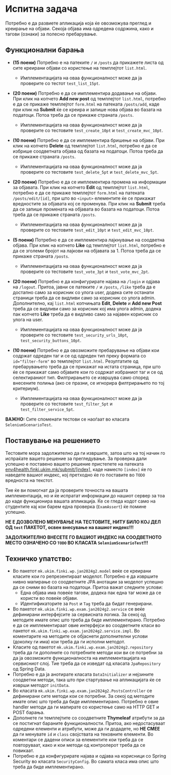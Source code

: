 # Испитна задача

Потребно е да развиете апликација која ќе овозможува преглед и креирање на објави. 
Секоја објава има одредена содржина, како и тагови (ознаки) за полесно пребарување.

## Функционални барања

- **(15 поени)** Потребно е на патеките `/` и `/posts` да прикажете листа од сите креирани објави со користење на темплејтот `list.html`.
  - Имплементацијата на оваа функционалност може да ја проверите со тестот `test_list_15pt`.

- **(20 поени)** Потребно е да се имплементира додавање на објави. При клик на копчето **Add new post** од темплејтот `list.html`, потребно е да се прикаже темплејтот `form.html` на патеката `/posts/add`, каде при клик на **Submit** ќе се креира и запише нова објава во базата на податоци. Потоа треба да се прикаже страната `/posts`.
  - Имплементацијата на оваа функционалност може да ја проверите со тестовите `test_create_10pt` и `test_create_mvc_10pt`.

- **(10 поени)** Потребно е да се имплементира бришење на објави. При клик на копчето **Delete** од темплејтот `list.html`, потребно е да се избрише соодветната објава од базата на податоци. Потоа треба да се прикаже страната `/posts`.
  - Имплементацијата на оваа функционалност може да ја проверите со тестовите `test_delete_5pt` и `test_delete_mvc_5pt`.

- **(20 поени)** Потребно е да се имплементира промена на информации за објавата. При клик на копчето **Edit** од темплејтот `list.html`, потребно е да се прикаже темплејтот `form.html` на патеката `/posts/edit/[id]`, при што во `<input>` елементите ќе се прикажат вредностите за објавата кој се променува. При клик на **Submit** треба да се запише промената на објавата во базата на податоци. Потоа треба да се прикаже страната `/posts`.
  - Имплементацијата на оваа функционалност може да ја проверите со тестовите `test_edit_10pt` и `test_edit_mvc_10pt`.

- **(5 поени)** Потребно е да се имплементира лајкнување на соодветна објава. При клик на копчето **Like** од темплејтот `list.html`, потребно е да се зголеми бројот на лајкови на објавата за 1. Потоа треба да се прикаже страната `/posts`.
  - Имплементацијата на оваа функционалност може да ја проверите со тестовите `test_vote_3pt` и `test_vote_mvc_2pt`.

- **(20 поени)** Потребно е да конфигурирате најава на `/login` и одјава на `/logout`. Притоа, јавни се патеките `/` и `/posts`, `/like` треба да е достапно само за корисник со улога user, додека сите останати страници треба да се видливи само за корисник со улога admin. Дополнително, кај `list.html` копчињата **Edit**, **Delete** и **Add new Post** треба да се видливи само за корисник кој има улога admin, додека пак копчето **Like** треба да е видливо само за најавен корисник со улога на user.
  - Имплементацијата на оваа функционалност може да ја проверите со тестовите `test_security_urls_10pt`, `test_security_buttons_10pt`.

- **(10 поени)** Потребно е да овозможите пребарување на објави кои содржат одреден таг и се од одреден тип преку формата со `id="filter-form"` во темплејтот `list.html`. Резултатите од пребарувањето треба да се прикажат на истата страница, при што ќе се прикажат само објавите кои го содржат избраниот таг и се од селектираниот тип. Филтрирањето се извршува само според внесените полиња (ако се празни, се игнорира филтрирањето по тој критериум).
  - Имплементацијата на оваа функционалност може да ја проверите со тестовите `test_filter_5pt` и `test_filter_service_5pt`.

**ВАЖНО:** Сите споменати тестови се наоѓаат во класата `SeleniumScenarioTest`.

## Поставување на решението
Тестовите мора задолжително да ги извршите, затоа што на тој начин го испраќате вашето решение за прегледување. За проверка дали успешно е поставено вашето решение пристепете на патеката [env4health.finki.ukim.mk/submit/[index]](http://env4health.finki.ukim.mk/submit/index),
каде наместо `[index]` ќе го наведете вашиот индекс, кој претходно ќе го поставите во `TODO` вредноста на текстот.

Тие ќе ви помогнат да ја проверите точноста на вашата имплементација, но и ќе испратат информации до нашиот сервер за тоа до каде функционира вашата апликација. Ќе се гледа кодот само на студентите кај кои барем една проверка (`ExamAssert`) ќе помине успешно.

**НЕ Е ДОЗВОЛЕНО МЕНУВАЊЕ НА ТЕСТОВИТЕ, НИТУ БИЛО КОЈ ДЕЛ ОД `test` ПАКЕТОТ, освен внесување на вашиот индекс!!!**

**ЗАДОЛЖИТЕЛНО ВНЕСЕТЕ ГО ВАШИОТ ИНДЕКС НА СООДВЕТНОТО МЕСТО ОЗНАЧЕНО СО `TODO` ВО КЛАСАТА `SeleniumScenarioTest`!!!**

## Техничко упатство:
- Во пакетот `mk.ukim.finki.wp.jan2024g2.model` веќе се креирани класите кои го репрезентираат моделот.
  Потребно е да извршите нивно мапирање со соодветните JPA анотации за моделот успешно да се сними во базата на податоци.
  Притоа важат следните услови:
  - Една објава има повеќе тагови, додека пак една таг може да се користи во повеќе објави.
  - Идентификаторите за `Post` и `Tag` треба да бидат генерирани.
- Во пакетот `mk.ukim.finki.wp.exam.jan2024g2.service` се веќе дефинирани интерфејсите за сервисната логика.
  За секој од методите имате опис што треба да биде имплементирано. Потребно е да се имплементираат овие интерфејси во соодветните класи во пакетот `mk.ukim.finki.wp.exam.jan2024g2.service.impl`. Во коментарите на методите се објаснети
  дополнителни услови (доколку ги има) кои треба да ги исполни методот.
- Класите од пакетот `mk.ukim.finki.wp.exam.jan2024g2.repository` треба да ги дополните со потребните методи кои ви се потребни за да ја овозможите функционалноста на имплементацијата на сервисниот слој. Тие треба да се изведат од класата `JpaRepository` од Spring Data.
- Потребно е да ја анотирате класата `DataInitializer` и нејзините соодветни методи, така што при стартување на апликацијата ќе се изврши методот `initData`.
- Во класата `mk.ukim.finki.wp.exam.jan2024g2.PostsController` се дефинирани сите методи кои се потребни.
  За секој од методите имате опис што треба да биде имплементирано. Потребно е овие handler методи да ги мапирате со користење само на HTTP GET и POST барања.
- Дополнете ги темплејтите со соодветните **Thymeleaf** атрибути за да се постигнат бараните функционалности.
  Притоа, ако недостасуваат одредени елементи и атрибути, може да ги додадете, но **НЕ СМЕЕ** да ги менувате `id` и `class` својствата на тековните елементи.
  Во коментари се дадени описи за елементите кои треба да се повторуваат, како и кои методи од контролерот треба да се повикаат.
- Потребно е да конфигурирате најава и одјава на корисници со Spring Security во класата `SecurityConfig`.
  Во самата класа има опис што треба да биде имплементирано.